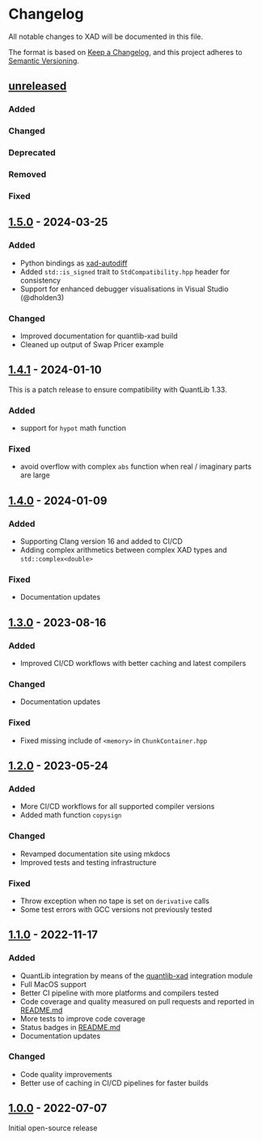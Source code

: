 # Changelog

All notable changes to XAD will be documented in this file.

The format is based on [Keep a Changelog](https://keepachangelog.com/en/1.0.0/),
and this project adheres to [Semantic Versioning](https://semver.org/spec/v2.0.0.html).

## [unreleased]

### Added

### Changed

### Deprecated

### Removed

### Fixed

## [1.5.0] - 2024-03-25

### Added

-   Python bindings as [xad-autodiff](https://pypi.org/project/xad-autodiff/)
-   Added `std::is_signed` trait to `StdCompatibility.hpp` header for consistency
-   Support for enhanced debugger visualisations in Visual Studio (@dholden3)

### Changed

-   Improved documentation for quantlib-xad build
-   Cleaned up output of Swap Pricer example

## [1.4.1] - 2024-01-10

This is a patch release to ensure compatibility with QuantLib 1.33.

### Added

-   support for `hypot` math function

### Fixed

-   avoid overflow with complex `abs` function when real / imaginary parts are large

## [1.4.0] - 2024-01-09

### Added

-   Supporting Clang version 16 and added to CI/CD
-   Adding complex arithmetics between complex XAD types and `std::complex<double>`

### Fixed

-   Documentation updates

## [1.3.0] - 2023-08-16

### Added

-   Improved CI/CD workflows with better caching and latest compilers

### Changed

-   Documentation updates

### Fixed

-   Fixed missing include of `<memory>` in `ChunkContainer.hpp`

## [1.2.0] - 2023-05-24

### Added

-   More CI/CD workflows for all supported compiler versions
-   Added math function `copysign` 

### Changed

-   Revamped documentation site using mkdocs
-   Improved tests and testing infrastructure 

### Fixed

-   Throw exception when no tape is set on `derivative` calls
-   Some test errors with GCC versions not previously tested

## [1.1.0] - 2022-11-17

### Added

-   QuantLib integration by means of the 
    [quantlib-xad](https://github.com/auto-differentiation/quantlib-xad) 
    integration module
-   Full MacOS support
-   Better CI pipeline with more platforms and compilers tested
-   Code coverage and quality measured on pull requests and reported 
    in [README.md](README.md)
-   More tests to improve code coverage
-   Status badges in [README.md](README.md)
-   Documentation updates

### Changed

-   Code quality improvements
-   Better use of caching in CI/CD pipelines for faster builds

## [1.0.0] - 2022-07-07

Initial open-source release

[unreleased]: https://github.com/auto-differentiation/XAD/compare/v1.5.0...HEAD

[1.5.0]: https://github.com/auto-differentiation/XAD/compare/v1.4.1...v1.5.0

[1.4.1]: https://github.com/auto-differentiation/XAD/compare/v1.4.0...v1.4.1

[1.4.0]: https://github.com/auto-differentiation/XAD/compare/v1.3.0...v1.4.0

[1.3.0]: https://github.com/auto-differentiation/XAD/compare/v1.2.0...v1.3.0

[1.2.0]: https://github.com/auto-differentiation/XAD/compare/v1.1.0...v1.2.0

[1.1.0]: https://github.com/auto-differentiation/XAD/compare/v1.0.0...v1.1.0

[1.0.0]: https://github.com/auto-differentiation/XAD/releases/tag/v1.0.0
